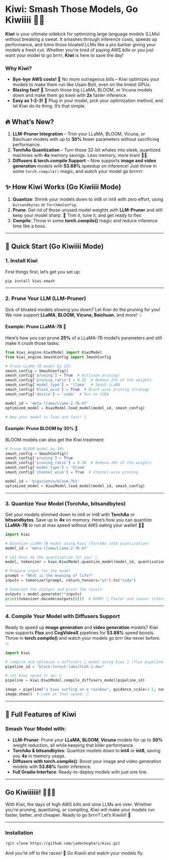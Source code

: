 # Kiwi: Smash Those Models, Go Kiwiiii 🥝💨

**Kiwi** is your ultimate sidekick for optimizing large language models (LLMs) without breaking a sweat. It smashes through inference costs, speeds up performance, and trims those bloated LLMs like a pro barber giving your models a fresh cut. Whether you're tired of paying AWS bills or you just want your model to go brrrr, **Kiwi** is here to save the day!

### Why Kiwi?
- **Bye-bye AWS costs!** 🍍 No more outrageous bills – Kiwi optimizes your models to make them run like Usain Bolt, even on the tiniest GPUs.
- **Blazing fast!** 🚀 Smash those big LLaMA, BLOOM, or Vicuna models down and make them go *kiwiii* with **2x** faster inference.
- **Easy as 1-2-3!** 🎉 Plug in your model, pick your optimization method, and let Kiwi do its thing. It’s that simple.

## 🔥 What’s New?
1. **LLM-Pruner Integration** – Trim your LLaMA, BLOOM, Vicuna, or Baichuan models with up to **30%** fewer parameters without sacrificing performance.
2. **TorchAo Quantization** – Turn those 32-bit whales into sleek, quantized machines with **4x** memory savings. Less memory, more kiwiii 🏄‍♂️.
3. **Diffusers & torch.compile Support** – Now supports **image and video generation** models with **53.88%** speedup on inference! Just throw in some `torch.compile()` magic, and watch your model go *brrrrrr*.

## ✨ How Kiwi Works (Go Kiwiiii Mode)
1. **Quantize**: Shrink your models down to int8 or int4 with zero effort, using `bitsandbytes` or `TorchAoConfig`.
2. **Prune**: Get rid of those unused model weights with **LLM-Pruner** and still keep your model sharp. 🍍 Trim it, tune it, and get ready to flex.
3. **Compile**: Throw in some **torch.compile()** magic and reduce inference time like a boss.

---

## 🍍 Quick Start (Go Kiwiiii Mode)
### 1. **Install Kiwi**
First things first, let’s get you set up:

```bash
pip install kiwi-smash
```

---

### 2. **Prune Your LLM (LLM-Pruner)**
Sick of bloated models slowing you down? Let Kiwi do the pruning for you! We now support **LLaMA, BLOOM, Vicuna, Baichuan**, and more! 💥

#### Example: Prune LLaMA-7B 🍍
Here’s how you can prune **25%** of a LLaMA-7B model’s parameters and still make it crush those tasks:

```python
from kiwi_engine.KiwiModel import KiwiModel
from kiwi_engine.SmashConfig import SmashConfig

# Prune LLaMA-7B model by 25%
smash_config = SmashConfig()
smash_config['pruning'] = True  # Activate pruning!
smash_config['pruning_ratio'] = 0.25  # Remove 25% of the weights
smash_config['model_type'] = 'llama'  # Smash LLaMA
smash_config['block_wise'] = True  # Block-wise pruning strategy
smash_config['device'] = 'cuda'  # Run on CUDA

model_id = 'meta-llama/Llama-2-7b-hf'
optimized_model = KiwiModel.load_model(model_id, smash_config)

# Now your model is lean and fast! 🍍
```

#### Example: Prune BLOOM by 30% 🍍
BLOOM models can also get the Kiwi treatment:

```python
# Prune BLOOM model by 30%
smash_config = SmashConfig()
smash_config['pruning'] = True
smash_config['pruning_ratio'] = 0.30  # Remove 30% of the weights
smash_config['model_type'] = 'bloom'
smash_config['channel_wise'] = True  # Channel-wise pruning

model_id = 'bigscience/bloom-7b1'
optimized_model = KiwiModel.load_model(model_id, smash_config)
```

---

### 3. **Quantize Your Model (TorchAo, bitsandbytes)**

Get your models slimmed down to int4 or int8 with **TorchAo** or **bitsandbytes**. Save up to **4x** on memory. Here’s how you can quantize **LLaMA-7B** to run at max speed without AWS eating your wallet! 💸💨

```python
import kiwi

# Quantize LLaMA-7B model using Kiwi (TorchAo int8 quantization)
model_id = 'meta-llama/Llama-2-7b-hf'

# Let Kiwi do the quantization for you! 🍍
model, tokenizer = kiwi.KiwiModel.quantize_model(model_id, quantization_type="int8_weight_only", group_size=64)

# Prepare input for the model
prompt = "What is the meaning of life?"
inputs = tokenizer(prompt, return_tensors="pt").to("cuda")

# Generate the o🤗utput and print the result
outputs = model.generate(**inputs)
print(tokenizer.decode(outputs[0]))  # BOOM! 🍍 Faster and leaner inference.
```

---

### 4. **Compile Your Model with Diffusers Support**

Ready to speed up **image generation** and **video generation** models? Kiwi now supports **Flux** and **CogVideoX** pipelines for **53.88%** speed boosts. Throw in **torch.compile()** and watch your models go *brrr* like never before. 💥

```python
import kiwi

# compile and optimize a diffusers 🤗 model using kiwi 🥝 (flux pipeline)
pipeline_id = "black-forest-labs/FLUX.1-dev"

# Let Kiwi speed it up! 🥝
pipeline = kiwi.KiwiModel.compile_diffusers_model(pipeline_id)

image = pipeline("a kiwi surfing on a rainbow", guidance_scale=3.5, num_inference_steps=50).images[0]
image.show()  # Look at that speed. 🍍
```

---

## 🍍 Full Features of Kiwi

### Smash Your Model with:
- **LLM-Pruner**: Prune your **LLaMA, BLOOM, Vicuna** models for up to **30%** weight reduction, all while keeping that killer performance.
- **TorchAo & bitsandbytes**: Quantize models down to **int4** or **int8**, saving you **4x** in memory usage.
- **Diffusers with torch.compile()**: Boost your image and video generation models with **53.88%** faster inference.
- **Full Gradio Interface**: Ready-to-deploy models with just one line.

---

## Go Kiwiiiiii! 🥝🥝🥝

With Kiwi, the days of high AWS bills and slow LLMs are over. Whether you're pruning, quantizing, or compiling, Kiwi will make your models run faster, better, and cheaper. Ready to go brrrr? Let’s Kiwiiiii! 🎉

---

### Installation
```bash
!git clone https://github.com/jadechoghari/kiwi.git
```

And you’re off to the races! 🚀 Go Kiwiiii and watch your models fly.
